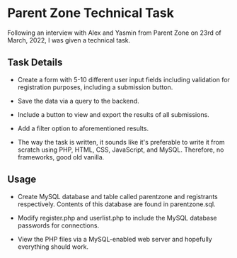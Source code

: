 # Parent Zone Technical Task

Following an interview with Alex and Yasmin from Parent Zone on 23rd of March, 2022, I was given a technical task.

## Task Details

- Create a form with 5-10 different user input fields including validation for registration purposes, including a submission button.

- Save the data via a query to the backend.

- Include a button to view and export the results of all submissions.

- Add a filter option to aforementioned results.

- The way the task is written, it sounds like it's preferable to write it from scratch using PHP, HTML, CSS, JavaScript, and MySQL. Therefore, no frameworks, good old vanilla.

## Usage

- Create MySQL database and table called parentzone and registrants respectively. Contents of this database are found in parentzone.sql.

- Modify register.php and userlist.php to include the MySQL database passwords for connections.

- View the PHP files via a MySQL-enabled web server and hopefully everything should work.

